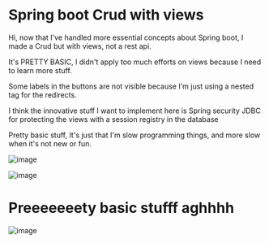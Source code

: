 # Spring boot Crud with views

Hi, now that I've handled more essential concepts about Spring boot, I made a Crud
but with views, not a rest api.

It's PRETTY BASIC, I didn't apply too much efforts on views because I need to learn
more stuff.

Some labels in the buttons are not visible because I'm just using a nested <a></a> tag for
the redirects.

I think the innovative stuff I want to implement here is Spring security JDBC for protecting the views
with a session registry in the database

Pretty basic stuff, It's just that I'm slow programming things, and more slow when it's not new or fun.

![image](https://user-images.githubusercontent.com/78714792/191817121-c91ba66f-c96e-4526-bfb2-429bec662242.png)


![image](https://user-images.githubusercontent.com/78714792/191816489-e4cdfd2d-dd71-4946-8166-97bbe3f06909.png)

# Preeeeeeety basic stufff aghhhh

![image](https://user-images.githubusercontent.com/78714792/191816987-0bc9f546-c881-42aa-90bf-1276fae3513d.png)



